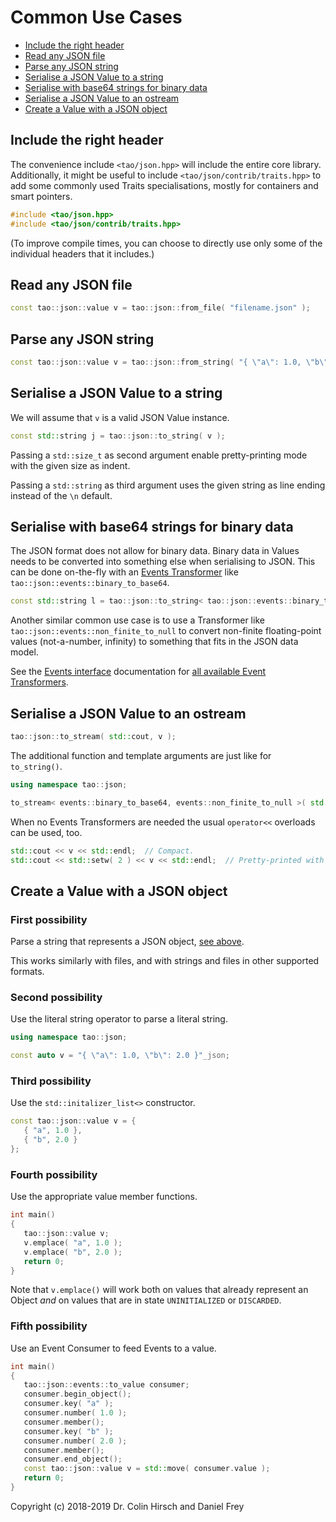# Common Use Cases

* [Include the right header](#include-the-right-header)
* [Read any JSON file](#read-any-json-file)
* [Parse any JSON string](#parse-any-json-string)
* [Serialise a JSON Value to a string](#serialise-a-json-value-to-a-string)
* [Serialise with base64 strings for binary data](#serialise-with-base64-strings-for-binary-data)
* [Serialise a JSON Value to an ostream](#serialise-a-json-value-to-an-ostream)
* [Create a Value with a JSON object](#create-a-value-with-a-json-object)

## Include the right header

The convenience include `<tao/json.hpp>` will include the entire core library.
Additionally, it might be useful to include `<tao/json/contrib/traits.hpp>` to add some commonly used Traits specialisations, mostly for containers and smart pointers.

```c++
#include <tao/json.hpp>
#include <tao/json/contrib/traits.hpp>
```

(To improve compile times, you can choose to directly use only some of the individual headers that it includes.)

## Read any JSON file

```c++
const tao::json::value v = tao::json::from_file( "filename.json" );
```

## Parse any JSON string

```c++
const tao::json::value v = tao::json::from_string( "{ \"a\": 1.0, \"b\": 2.0 }" );
```

## Serialise a JSON Value to a string

We will assume that `v` is a valid JSON Value instance.

```c++
const std::string j = tao::json::to_string( v );
```

Passing a `std::size_t` as second argument enable pretty-printing mode with the given size as indent.

Passing a `std::string` as third argument uses the given string as line ending instead of the `\n` default.

## Serialise with base64 strings for binary data

The JSON format does not allow for binary data.
Binary data in Values needs to be converted into something else when serialising to JSON.
This can be done on-the-fly with an [Events Transformer](Events-Interface.md#overview) like `tao::json::events::binary_to_base64`.

```c++
const std::string l = tao::json::to_string< tao::json::events::binary_to_base64 >( v );
```

Another similar common use case is to use a Transformer like `tao::json::events::non_finite_to_null` to convert non-finite floating-point values (not-a-number, infinity) to something that fits in the JSON data model.

See the [Events interface](Events-Interface.md) documentation for [all available Event Transformers](Events-Interface.md#included-transformers).

## Serialise a JSON Value to an ostream

```c++
tao::json::to_stream( std::cout, v );
```

The additional function and template arguments are just like for `to_string()`.

```c++
using namespace tao::json;

to_stream< events::binary_to_base64, events::non_finite_to_null >( std::cout, v, 3, "\r\n" );
```

When no Events Transformers are needed the usual `operator<<` overloads can be used, too.

```c++
std::cout << v << std::endl;  // Compact.
std::cout << std::setw( 2 ) << v << std::endl;  // Pretty-printed with indent 2.
```

## Create a Value with a JSON object

### First possibility

Parse a string that represents a JSON object, [see above](#parse-any-json-string).

This works similarly with files, and with strings and files in other supported formats.

### Second possibility

Use the literal string operator to parse a literal string.

```c++
using namespace tao::json;

const auto v = "{ \"a\": 1.0, \"b\": 2.0 }"_json;
```

### Third possibility

Use the `std::initalizer_list<>` constructor.

```c++
const tao::json::value v = {
   { "a", 1.0 },
   { "b", 2.0 }
};
```

### Fourth possibility

Use the appropriate value member functions.

```c++
int main()
{
   tao::json::value v;
   v.emplace( "a", 1.0 );
   v.emplace( "b", 2.0 );
   return 0;
}
```

Note that `v.emplace()` will work both on values that already represent an Object *and* on values that are in state `UNINITIALIZED` or `DISCARDED`.

### Fifth possibility

Use an Event Consumer to feed Events to a value.

```c++
int main()
{
   tao::json::events::to_value consumer;
   consumer.begin_object();
   consumer.key( "a" );
   consumer.number( 1.0 );
   consumer.member();
   consumer.key( "b" );
   consumer.number( 2.0 );
   consumer.member();
   consumer.end_object();
   const tao::json::value v = std::move( consumer.value );
   return 0;
}
```

Copyright (c) 2018-2019 Dr. Colin Hirsch and Daniel Frey
